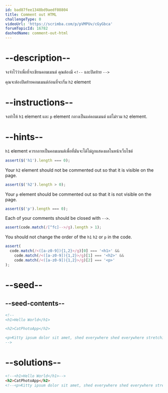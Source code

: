 ```yaml
---
id: bad87fee1348bd9aedf08804
title: Comment out HTML
challengeType: 0
videoUrl: 'https://scrimba.com/p/pVMPUv/cGyGbca'
forumTopicId: 16782
dashedName: comment-out-html
---
```


# --description--

จงจำไว้ว่าเพื่อที่จะเขียนคอมเมนต์ คุณต้องมี `<!--` และปิดท้าย `-->`

คุณจะต้องปิดท้ายคอมเมนต์ก่อนที่จะเริ่ม `h2` element 

# --instructions--

จงทำให้ `h1` element และ `p` element กลางเป็นแค่คอมเมนต์ แต่ไม่รวม `h2` element.

# --hints--

`h1` element ควรกลายเป็นคอมเมนต์เพื่อที่มันจะได้ไม่ถูกแสดงผลในหน้าเว็บไซต์

```js
assert($('h1').length === 0);
```

Your `h2` element should not be commented out so that it is visible on the page.

```js
assert($('h2').length > 0);
```

Your `p` element should be commented out so that it is not visible on the page.

```js
assert($('p').length === 0);
```

Each of your comments should be closed with `-->`.

```js
assert(code.match(/[^fc]-->/g).length > 1);
```

You should not change the order of the `h1` `h2` or `p` in the code.

```js
assert(
  code.match(/<([a-z0-9]){1,2}>/g)[0] === '<h1>' &&
    code.match(/<([a-z0-9]){1,2}>/g)[1] === '<h2>' &&
    code.match(/<([a-z0-9]){1,2}>/g)[2] === '<p>'
);
```

# --seed--

## --seed-contents--

```html
<!--
<h1>Hello World</h1>

<h2>CatPhotoApp</h2>

<p>Kitty ipsum dolor sit amet, shed everywhere shed everywhere stretching attack your ankles chase the red dot, hairball run catnip eat the grass sniff.</p>
-->
```

# --solutions--

```html
<!--<h1>Hello World</h1>-->
<h2>CatPhotoApp</h2> 
<!--<p>Kitty ipsum dolor sit amet, shed everywhere shed everywhere stretching attack your ankles chase the red dot, hairball run catnip eat the grass sniff.</p> -->
```
